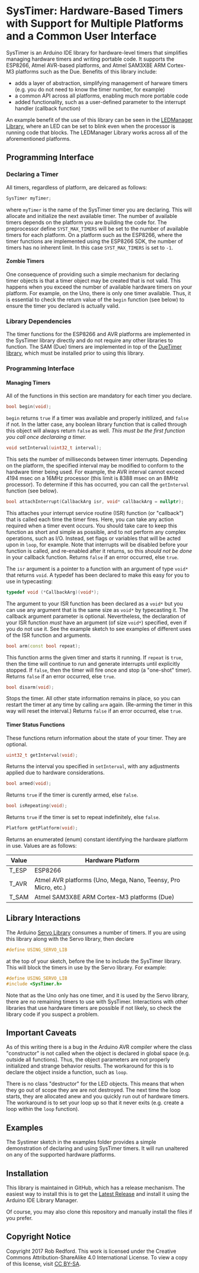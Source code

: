 # SysTimer: Hardware-Based Timers with Support for Multiple Platforms and a Common User Interface
SysTimer is an Arduino IDE library for hardware-level timers that simplifies managing hardware timers and writing portable code.
It supports the ESP8266, Atmel AVR-based platforms, and Atmel SAM3X8E ARM Cortex-M3 platforms such as the Due.
Benefits of this library include:

* adds a layer of abstraction, simplifying management of harware timers (e.g. you do not need to know the timer number, for example)
* a common API across all platforms, enabling much more portable code
* added functionality, such as a user-defined parameter to the interrupt handler (callback function)

An example benefit of the use of this library can be seen in the [LEDManager Library], where an LED can be set to blink even when
the processor is running code that blocks. The LEDManager Library works across all of the aforementioned platforms.

## Programming Interface

### Declaring a Timer

All timers, regardless of platform, are delcared as follows:

```C++
SysTimer myTimer;
```

where `myTimer` is the name of the SysTimer timer you are declaring.
This will allocate and initialize the next available timer.
The number of available timers depends on the platform you are building the code for.
The preprocessor define `SYST_MAX_TIMERS` will be set to the number of available timers
for each platform.
On a platform such as the ESP8266, where the timer functions are implemented using the ESP8266 SDK, 
the number of timers has no inherent limit. 
In this case `SYST_MAX_TIMERS` is set to `-1`.

#### Zombie Timers
One consequence of providing such a simple mechanism for declaring timer objects is that a timer object may be created that is not valid.
This happens when you exceed the number of available hardware timers on your platform.
For example, on the Uno, there is only one timer available.
Thus, it is essential to check the return value of the `begin` function (see below) to ensure the timer you declared is actually valid.

### Library Dependencies
The timer functions for the ESP8266 and AVR platforms are implemented in the SysTimer library directly and do not require any other libraries to function.
The SAM (Due) timers are implemented in top of the [DueTimer library], which must be installed prior to using this library.

### Programming Interface

#### Managing Timers

All of the functions in this section are mandatory for each timer you declare.

```C++
bool begin(void);
```

`begin` returns `true` if a timer was available and properly initilized, and `false` if not.
In the latter case, any boolean library function that is called through this object will always return `false` as well.
_This must be the first function you call once declaraing a timer._

```C++
void setInterval(uint32_t interval);
```
This sets the number of milliseconds between timer interrupts. 
Depending on the platform, the specified interval may be modified to conform to the hardware timer being used.
For example, the AVR interval cannot exceed 4194 msec on a 16MHz processor (this limit is 8388 msec on an 8MHz processor).
To determine if this has occurred, you can call the `getInterval` function (see below).

```C++
bool attachInterrupt(CallbackArg isr, void* callbackArg = nullptr);
```
This attaches your interrupt service routine (ISR) function (or "callback") that is called each time the timer fires.
Here, you can take any action required when a timer event occurs.
You should take care to keep this function as short and simple as possible, and to not perform any complex operations, such as I/O.
Instead, set flags or variables that will be acted upon in `loop`, for example.
Note that interrupts will be disabled before your function is called, and re-enabled after it returns, so this _should not be done_ in your callback function.
Returns `false` if an error occurred, else `true`.

The `isr` argument is a pointer to a function with an argument of type `void*` that returns `void`.
A typedef has been declared to make this easy for you to use in typecasting:
```C++
typedef void (*CallbackArg)(void*);
```
The argument to your ISR function has been declared as a `void*` but you can use any argument that is the same size as `void*` by typecasting it.
The callback argument parameter is optional. 
Nevertheless, the declaration of your ISR function _must_ have an argument (of size `void*`) specified, even if you do not use it.
See the example sketch to see examples of different uses of the ISR function and arguments.

```C++
bool arm(const bool repeat);
```
This function arms the given timer and starts it running.
If `repeat` is `true`, then the time will continue to run and generate interrupts until explicitly stopped.
If `false`, then the timer will fire once and stop (a "one-shot" timer).
Returns `false` if an error occurred, else `true`.

```C++
bool disarm(void);
```
Stops the timer.
All other state information remains in place, so you can restart the timer at any time by calling ```arm``` again.
(Re-arming the timer in this way will reset the interval.)
Returns ```false``` if an error occurred, else ```true```.

#### Timer Status Functions
These functions return information about the state of your timer. 
They are optional.
```C++
uint32_t getInterval(void);
```
Returns the interval you specified in `setInterval`, with any adjustments applied due to hardware considerations.

```C++
bool armed(void);
```
Returns `true` if the timer is curently armed, else `false`.

```C++
bool isRepeating(void);
```
Returns `true` if the timer is set to repeat indefinitely, else `false`.

```C++
Platform getPlatform(void);
```
Returns an enumerated (enum) constant identifying the hardware platform in use. 
Values are as follows:

|Value|Hardware Platform|
|---|---|
|T_ESP|ESP8266|
|T_AVR|Atmel AVR platforms (Uno, Mega, Nano, Teensy, Pro Micro, etc.)|
|T_SAM|Atmel SAM3X8E ARM Cortex-M3 platforms (Due)|

## Library Interactions

The Arduino [Servo Library] consumes a number of timers.
If you are using this library along with the Servo library, then declare
```C++
#define USING_SERVO_LIB
```
at the top of your sketch, before the line to include the SysTimer library.
This will block the timers in use by the Servo library.
For example:

```C++
#define USING_SERVO_LIB
#include <SysTimer.h>
```

Note that as the Uno only has one timer, and it is used by the Servo library, there are no remaining timers to use with SysTimer.
Interactions with other libraries that use hardware timers are possible if not likely, so check the library code if you suspect a problem.

## Important Caveats
As of this writing there is a bug in the Arduino AVR compiler where the class "constructor" is not called when the object
is declared in global space (e.g. outside all functions). 
Thus, the object parameters are not properly initialized and strange behavior results.
The workaround for this is to declare the object inside a function, such as `loop`.

There is no class "destructor" for the LED objects. 
This means that when they go out of scope they are are not destroyed.
The next time the loop starts, they are allocated anew and you quickly run out of hardware timers.
The workaround is to set your loop up so that it never exits (e.g. create a loop within the `loop` function).

## Examples
The Systimer sketch in the examples folder provides a simple demonstration of declaring and using SysTimer timers.
It will run unaltered on any of the supported hardware platforms.

## Installation

This library is maintained in GitHub, which has a release mechanism.
The easiest way to install this is to get the [Latest Release] and install it using the Arduino IDE Library Manager.

Of course, you may also clone this repository and manually install the files if you prefer.

## Copyright Notice

Copyright 2017 Rob Redford.
This work is licensed under the Creative Commons Attribution-ShareAlike 4.0 International License.
To view a copy of this license, visit [CC BY-SA].


[LEDManager Library]: https://github.com/Rom3oDelta7/LEDManager
[DueTimer library]: https://github.com/ivanseidel/DueTimer
[Servo Library]: https://www.arduino.cc/en/reference/servo
[Latest Release]: https://github.com/Rom3oDelta7/SysTimer/releases/latest
[CC BY-SA]: https://creativecommons.org/licenses/by-sa/4.0
